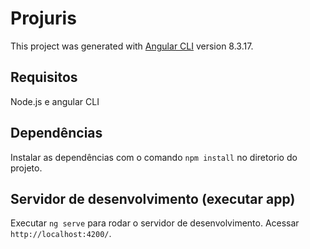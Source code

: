 # Projuris

This project was generated with [Angular CLI](https://github.com/angular/angular-cli) version 8.3.17.

## Requisitos

Node.js e angular CLI

## Dependências 

Instalar as dependências com o comando `npm install` no diretorio do projeto.

## Servidor de desenvolvimento (executar app)

Executar `ng serve` para rodar o servidor de desenvolvimento. Acessar `http://localhost:4200/`. 


